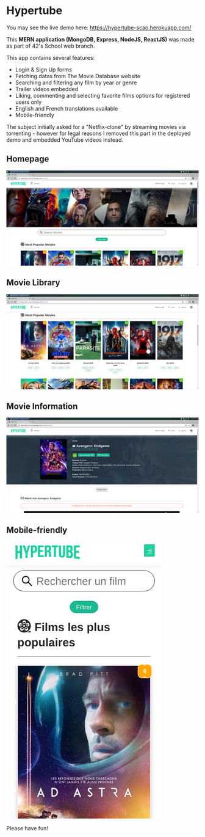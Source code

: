# Hypertube

You may see the live demo here: https://hypertube-scao.herokuapp.com/

This **MERN application (MongoDB, Express, NodeJS, ReactJS)** was made as part of 42's School web branch. 

This app contains several features:
- Login & Sign Up forms
- Fetching datas from The Movie Database website
- Searching and filtering any film by year or genre
- Trailer videos embedded
- Liking, commenting and selecting favorite films options for registered users only
- English and French translations available
- Mobile-friendly

The subject initially asked for a "Netflix-clone" by streaming movies via torrenting - however for legal reasons I removed this part in the deployed demo and embedded YouTube videos instead.

## Homepage
![alt text](https://github.com/sandrinecao/IMDb-Clone/blob/main/img/landing.png "Homepage")

## Movie Library
![alt text](https://github.com/sandrinecao/IMDb-Clone/blob/main/img/library.png "Library")

## Movie Information
![alt text](https://github.com/sandrinecao/IMDb-Clone/blob/main/img/moviedetail.png "Movie Details")

## Mobile-friendly
![alt text](https://github.com/sandrinecao/IMDb-Clone/blob/main/img/mobile.png "Mobile-Friendly")

Please have fun!


